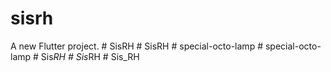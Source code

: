 # sisrh

A new Flutter project.
#   S i s R H  
 #   S i s R H  
 #   s p e c i a l - o c t o - l a m p  
 #   s p e c i a l - o c t o - l a m p  
 #   S i s _ R H  
 #   S i s _ R H  
 #   S i s _ R H  
 